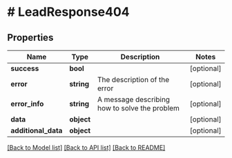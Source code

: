 # # LeadResponse404

## Properties

Name | Type | Description | Notes
------------ | ------------- | ------------- | -------------
**success** | **bool** |  | [optional]
**error** | **string** | The description of the error | [optional]
**error_info** | **string** | A message describing how to solve the problem | [optional]
**data** | **object** |  | [optional]
**additional_data** | **object** |  | [optional]

[[Back to Model list]](../../README.md#models) [[Back to API list]](../../README.md#endpoints) [[Back to README]](../../README.md)
